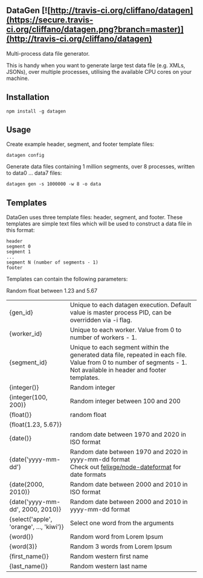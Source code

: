 DataGen [![http://travis-ci.org/cliffano/datagen](https://secure.travis-ci.org/cliffano/datagen.png?branch=master)](http://travis-ci.org/cliffano/datagen)
-------

Multi-process data file generator.

This is handy when you want to generate large test data file (e.g. XMLs, JSONs), over multiple processes, utilising the available CPU cores on your machine.

Installation
------------

    npm install -g datagen 

Usage
-----

Create example header, segment, and footer template files:

    datagen config

Generate data files containing 1 million segments, over 8 processes, written to data0 ... data7 files:

    datagen gen -s 1000000 -w 8 -o data

Templates
---------

DataGen uses three template files: header, segment, and footer. These templates are simple text files which will be used to construct a data file in this format:

    header
    segment 0
    segment 1
    ...
    segment N (number of segments - 1)
    footer

Templates can contain the following parameters:

<table>
<tr><td>{gen_id}</td><td>Unique to each datagen execution. Default value is master process PID, can be overridden via -i flag.</td></tr>
<tr><td>{worker_id}</td><td>Unique to each worker. Value from 0 to number of workers - 1.</td></tr>
<tr><td>{segment_id}</td><td>Unique to each segment within the generated data file, repeated in each file. Value from 0 to number of segments - 1. Not available in header and footer templates.</td></tr>
<tr><td>{integer()}</td><td>Random integer</td></tr>
<tr><td>{integer(100, 200)}</td><td>Random integer between 100 and 200</td></tr>
<tr><td>{float()}</td><td>random float</td></tr>
<tr><td>{float(1.23, 5.67)}</td>Random float between 1.23 and 5.67<td></td></tr>
<tr><td>{date()}</td><td>random date between 1970 and 2020 in ISO format</td></tr>
<tr><td>{date('yyyy-mm-dd')</td><td>Random date between 1970 and 2020 in yyyy-mm-dd format<br/>Check out <a href="http://github.com/felixge/node-dateformat">felixge/node-dateformat</a> for date formats</td></tr>
<tr><td>{date(2000, 2010)}</td><td>Random date between 2000 and 2010 in ISO format</td></tr>
<tr><td>{date('yyyy-mm-dd', 2000, 2010)}</td><td>Random date between 2000 and 2010 in yyyy-mm-dd format</td></tr>
<tr><td>{select('apple', 'orange', ..., 'kiwi')}</td><td>Select one word from the arguments</td></tr>
<tr><td>{word()}</td><td>Random word from Lorem Ipsum</td></tr>
<tr><td>{word(3)}</td><td>Random 3 words from Lorem Ipsum</td></tr>
<tr><td>{first_name()}</td><td>Random western first name</td></tr>
<tr><td>{last_name()}</td><td>Random western last name</td></tr>
</table>